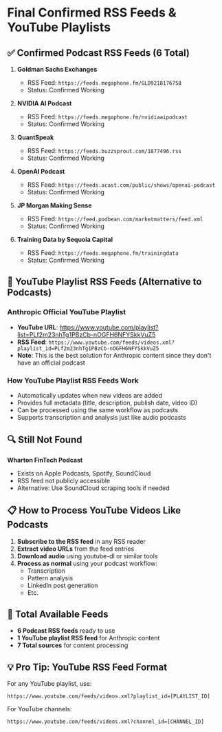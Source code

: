 # Final Confirmed RSS Feeds & YouTube Playlists

## ✅ Confirmed Podcast RSS Feeds (6 Total)

1. **Goldman Sachs Exchanges**
   - RSS Feed: `https://feeds.megaphone.fm/GLD9218176758`
   - Status: Confirmed Working

2. **NVIDIA AI Podcast**
   - RSS Feed: `https://feeds.megaphone.fm/nvidiaaipodcast`
   - Status: Confirmed Working

3. **QuantSpeak**
   - RSS Feed: `https://feeds.buzzsprout.com/1877496.rss`
   - Status: Confirmed Working

4. **OpenAI Podcast**
   - RSS Feed: `https://feeds.acast.com/public/shows/openai-podcast`
   - Status: Confirmed Working

5. **JP Morgan Making Sense**
   - RSS Feed: `https://feed.podbean.com/marketmatters/feed.xml`
   - Status: Confirmed Working

6. **Training Data by Sequoia Capital**
   - RSS Feed: `https://feeds.megaphone.fm/trainingdata`
   - Status: Confirmed Working

## 🎥 YouTube Playlist RSS Feeds (Alternative to Podcasts)

### Anthropic Official YouTube Playlist
- **YouTube URL**: https://www.youtube.com/playlist?list=PLf2m23nhTg1PBzCb-nOGFH6NFYSkkVuZ5
- **RSS Feed**: `https://www.youtube.com/feeds/videos.xml?playlist_id=PLf2m23nhTg1PBzCb-nOGFH6NFYSkkVuZ5`
- **Note**: This is the best solution for Anthropic content since they don't have an official podcast

### How YouTube Playlist RSS Feeds Work
- Automatically updates when new videos are added
- Provides full metadata (title, description, publish date, video ID)
- Can be processed using the same workflow as podcasts
- Supports transcription and analysis just like audio podcasts

## 🔍 Still Not Found

**Wharton FinTech Podcast**
- Exists on Apple Podcasts, Spotify, SoundCloud
- RSS feed not publicly accessible
- Alternative: Use SoundCloud scraping tools if needed

## 📋 How to Process YouTube Videos Like Podcasts

1. **Subscribe to the RSS feed** in any RSS reader
2. **Extract video URLs** from the feed entries
3. **Download audio** using youtube-dl or similar tools
4. **Process as normal** using your podcast workflow:
   - Transcription
   - Pattern analysis
   - LinkedIn post generation
   - Etc.

## 🚀 Total Available Feeds
- **6 Podcast RSS feeds** ready to use
- **1 YouTube playlist RSS feed** for Anthropic content
- **7 Total sources** for content processing

## 💡 Pro Tip: YouTube RSS Feed Format
For any YouTube playlist, use:
```
https://www.youtube.com/feeds/videos.xml?playlist_id=[PLAYLIST_ID]
```
For YouTube channels:
```
https://www.youtube.com/feeds/videos.xml?channel_id=[CHANNEL_ID]
```